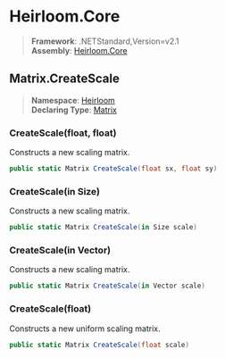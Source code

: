 # Heirloom.Core

> **Framework**: .NETStandard,Version=v2.1  
> **Assembly**: [Heirloom.Core][0]  

## Matrix.CreateScale

> **Namespace**: [Heirloom][0]  
> **Declaring Type**: [Matrix][1]  

### CreateScale(float, float)

Constructs a new scaling matrix.

```cs
public static Matrix CreateScale(float sx, float sy)
```

### CreateScale(in Size)

Constructs a new scaling matrix.

```cs
public static Matrix CreateScale(in Size scale)
```

### CreateScale(in Vector)

Constructs a new scaling matrix.

```cs
public static Matrix CreateScale(in Vector scale)
```

### CreateScale(float)

Constructs a new uniform scaling matrix.

```cs
public static Matrix CreateScale(float scale)
```

[0]: ../../../Heirloom.Core.md
[1]: ../Matrix.md
